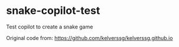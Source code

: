 # snake-copilot-test
Test copilot to create a snake game

Original code from: https://github.com/kelverssg/kelverssg.github.io